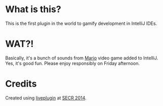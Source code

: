 What is this?
=============
This is the first plugin in the world to gamify development in IntelliJ IDEs.

WAT?!
=====
Basically, it's a bunch of sounds from [Mario](http://en.wikipedia.org/wiki/Mario) video game added to IntelliJ.
Yes, it's good fun. Please enjoy responsibly on Friday afternoon.

Credits
=======
Created using [liveplugin](https://github.com/dkandalov/live-plugin) at [SECR 2014](http://http://2014.secr.ru/).